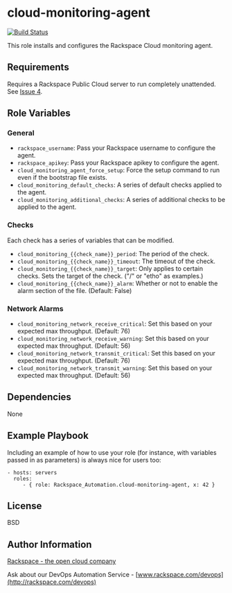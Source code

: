 cloud-monitoring-agent
========

[![Build Status](https://drone-opsdev.rax.io/github.com/rack-roles/cloud-monitoring-agent/status.svg?branch=master)](https://drone-opsdev.rax.io/github.com/rack-roles/cloud-monitoring-agent)

This role installs and configures the Rackspace Cloud monitoring agent.

Requirements
------------

Requires a Rackspace Public Cloud server to run completely unattended. See [Issue 4](https://github.com/rack-roles/cloud-backup-agent/issues/4).

Role Variables
--------------

### General

* `rackspace_username`: Pass your Rackspace username to configure the agent.
* `rackspace_apikey`: Pass your Rackspace apikey to configure the agent.
* `cloud_monitoring_agent_force_setup`: Force the setup command to run even if the bootstrap file exists.
* `cloud_monitoring_default_checks`: A series of default checks applied to the agent.
* `cloud_monitoring_additional_checks`: A series of additional checks to be applied to the agent.

### Checks

Each check has a series of variables that can be modified.

* `cloud_monitoring_{{check_name}}_period`: The period of the check.
* `cloud_monitoring_{{check_name}}_timeout`: The timeout of the check.
* `cloud_monitoring_{{check_name}}_target`: Only applies to certain checks. Sets the target of the check. ("/" or "etho" as examples.)
* `cloud_monitoring_{{check_name}}_alarm`: Whether or not to enable the alarm section of the file. (Default: False)

### Network Alarms

* `cloud_monitoring_network_receive_critical`: Set this based on your expected max throughput. (Default: 76)
* `cloud_monitoring_network_receive_warning`: Set this based on your expected max throughput. (Default: 56)
* `cloud_monitoring_network_transmit_critical`: Set this based on your expected max throughput. (Default: 76)
* `cloud_monitoring_network_transmit_warning`: Set this based on your expected max throughput. (Default: 56)

Dependencies
------------

None

Example Playbook
-------------------------

Including an example of how to use your role (for instance, with variables passed in as parameters) is always nice for users too:

    - hosts: servers
      roles:
         - { role: Rackspace_Automation.cloud-monitoring-agent, x: 42 }

License
-------

BSD

Author Information
------------------

[Rackspace - the open cloud company](http://rackspace.com)

Ask about our DevOps Automation Service - [www.rackspace.com/devops](http://rackspace.com/devops)
